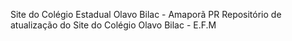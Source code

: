 Site do Colégio Estadual Olavo Bilac - Amaporã PR
Repositório de atualização do Site do Colégio Olavo Bilac - E.F.M 
